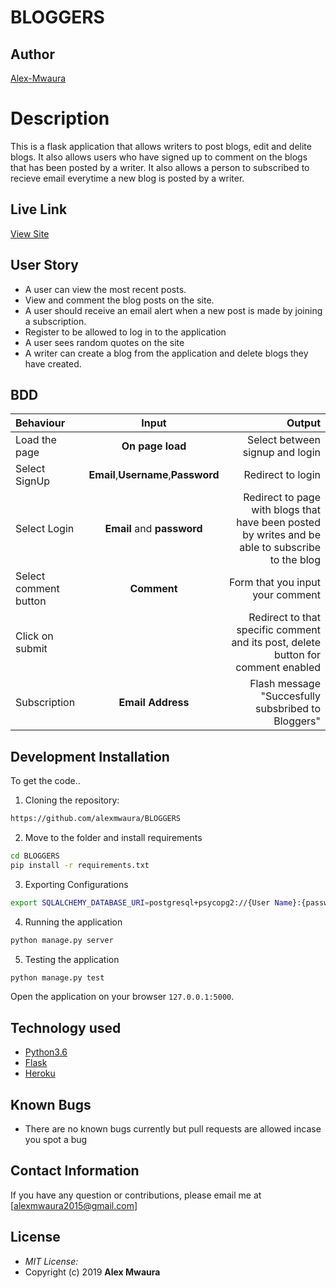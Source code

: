 # BLOGGERS
## Author

[Alex-Mwaura](https://github.com/alexmwaura)

# Description
This  is a flask application that allows writers to post blogs, edit and delite blogs. It also allows users who have signed up to comment on the blogs that has been posted by a writer. It also allows a person to subscribed to recieve email everytime a new blog is posted by a writer.

## Live Link
[View Site]()




## User Story

* A user can view the most recent posts.
* View and comment the blog posts on the site.
* A user should receive an email alert when a new post is made by joining a subscription.
* Register to be allowed to log in to the application
* A user sees random quotes on the site
* A writer can create a blog from the application and  delete blogs they have created.

## BDD
| Behaviour | Input | Output |
| :---------------- | :---------------: | ------------------: |
| Load the page | **On page load** |  Select between signup and login|
| Select SignUp| **Email**,**Username**,**Password** | Redirect to login|
| Select Login | **Email** and **password** | Redirect to page with blogs that have been posted by writes and be able to subscribe to the blog|
| Select comment button | **Comment** | Form that you input your comment|
| Click on submit |  | Redirect to that specific comment and its post, delete button for comment enabled|
|Subscription | **Email Address**| Flash message "Succesfully subsbribed to Bloggers"|





## Development Installation
To get the code..

1. Cloning the repository:
  ```bash
  https://github.com/alexmwaura/BLOGGERS
  ```
2. Move to the folder and install requirements
  ```bash
  cd BLOGGERS
  pip install -r requirements.txt
  ```
3. Exporting Configurations
  ```bash
  export SQLALCHEMY_DATABASE_URI=postgresql+psycopg2://{User Name}:{password}@localhost/{database name}
  ```
4. Running the application
  ```bash
  python manage.py server
  ```
5. Testing the application
  ```bash
  python manage.py test
  ```
Open the application on your browser `127.0.0.1:5000`.


## Technology used

* [Python3.6](https://www.python.org/)
* [Flask](http://flask.pocoo.org/)
* [Heroku](https://heroku.com)


## Known Bugs
* There are no known bugs currently but pull requests are allowed incase you spot a bug

## Contact Information 

If you have any question or contributions, please email me at [alexmwaura2015@gmail.com]

## License
* *MIT License:*
* Copyright (c) 2019 **Alex Mwaura**